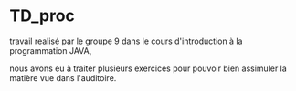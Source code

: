 # TD_proc

travail realisé  par le groupe 9 dans le cours d'introduction à la programmation JAVA,

nous avons eu à traiter plusieurs exercices pour pouvoir bien  assimuler la matière vue dans l'auditoire.

